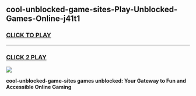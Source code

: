 
## cool-unblocked-game-sites-Play-Unblocked-Games-Online-j41t1
<h3>
<a href="https://premium76.site?title=cool-unblocked-game-sites&ref=25A">CLICK TO PLAY</a></h3>
<hr>

<h3>
<a href="https://premium76.site?title=cool-unblocked-game-sites&ref=25A">CLICK 2 PLAY</a>
  
</h3>

<a href="https://premium76.site?title=cool-unblocked-game-sites&ref=25A"><img src="https://clearcache.store/games.png"></a>


**cool-unblocked-game-sites games unblocked: Your Gateway to Fun and Accessible Online Gaming**
